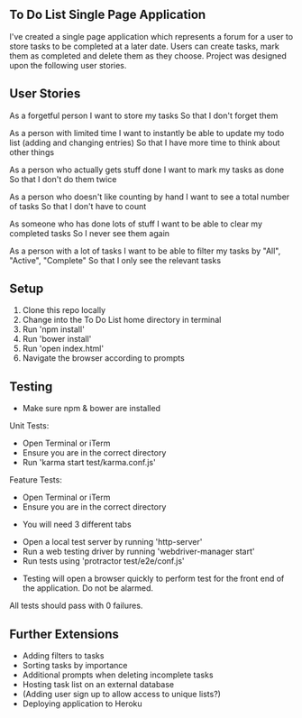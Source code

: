 To Do List Single Page Application
-----------------------------------

I've created a single page application which represents a forum for a user
to store tasks to be completed at a later date. Users can create tasks,
mark them as completed and delete them as they choose. Project was designed
upon the following user stories.

User Stories
------------

As a forgetful person
I want to store my tasks
So that I don't forget them

As a person with limited time
I want to instantly be able to update my todo list (adding and changing entries)
So that I have more time to think about other things

As a person who actually gets stuff done
I want to mark my tasks as done
So that I don't do them twice

As a person who doesn't like counting by hand
I want to see a total number of tasks
So that I don't have to count

As someone who has done lots of stuff
I want to be able to clear my completed tasks
So I never see them again

As a person with a lot of tasks
I want to be able to filter my tasks by "All", "Active", "Complete"
So that I only see the relevant tasks


Setup
------

1. Clone this repo locally
2. Change into the To Do List home directory in terminal
3. Run 'npm install'
4. Run 'bower install'
5. Run 'open index.html'
6. Navigate the browser according to prompts

Testing
-------
* Make sure npm & bower are installed

Unit Tests:
- Open Terminal or iTerm
- Ensure you are in the correct directory
- Run 'karma start test/karma.conf.js'

Feature Tests:
- Open Terminal or iTerm
- Ensure you are in the correct directory
* You will need 3 different tabs
- Open a local test server by running 'http-server'
- Run a web testing driver by running 'webdriver-manager start'
- Run tests using 'protractor test/e2e/conf.js'

* Testing will open a browser quickly to perform test for the front end
of the application. Do not be alarmed.

All tests should pass with 0 failures.

Further Extensions
------------------

- Adding filters to tasks
- Sorting tasks by importance
- Additional prompts when deleting incomplete tasks
- Hosting task list on an external database
 - (Adding user sign up to allow access to unique lists?)
- Deploying application to Heroku
